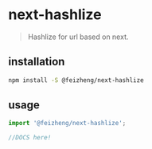 # next-hashlize
> Hashlize for url based on next.

## installation
```bash
npm install -S @feizheng/next-hashlize
```

## usage
```js
import '@feizheng/next-hashlize';

//DOCS here!
```
